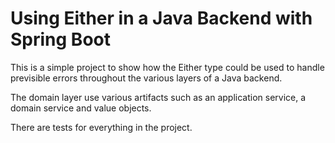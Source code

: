 # Using Either in a Java Backend with Spring Boot

This is a simple project to show how the Either type could be used to handle
previsible errors throughout the various layers of a Java backend.

The domain layer use various artifacts such as an application service,
a domain service and value objects.

There are tests for everything in the project.
